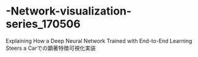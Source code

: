 # -Network-visualization-series_170506
Explaining How a Deep Neural Network Trained with End-to-End Learning Steers a Carでの顕著特徴可視化実装
